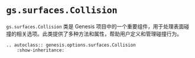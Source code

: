 # `gs.surfaces.Collision`

`gs.surfaces.Collision` 类是 Genesis 项目中的一个重要组件，用于处理表面碰撞的相关选项。此类提供了多种方法和属性，帮助用户定义和管理碰撞行为。

```{eval-rst}  
.. autoclass:: genesis.options.surfaces.Collision
    :show-inheritance:
```
